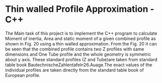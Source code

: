 # Thin walled Profile Approximation - C++

The Main task of this project is to implement the C++ program to calculate Moment of inertia,
Area and static moment of a given combined profile as shown in Fig. 20 using a thin
walled approximation. From the Fig. 20 it can be seen that the combined profile contains
two Z profiles with same dimensions and One Tube profile and the whole geometry is
symmetric about y axis. These standard profiles (Z and Tube)are taken from standard table
book BautechnischeZahlentafeln26.Auage.The exact values of the individual profiles
are taken directly from the standard table book of European profile.

